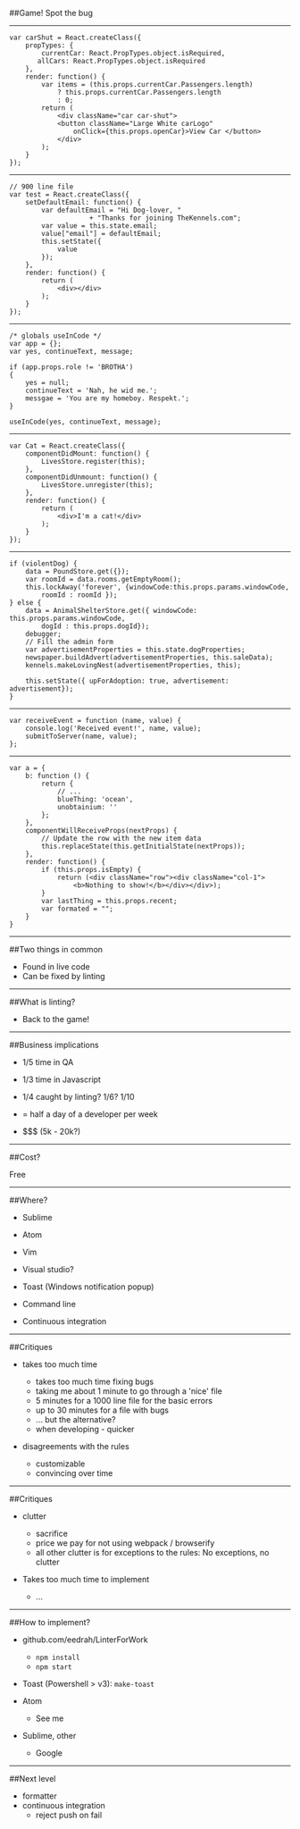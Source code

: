 ##Game!
Spot the bug

---

```
var carShut = React.createClass({
    propTypes: {
        currentCar: React.PropTypes.object.isRequired,
       allCars: React.PropTypes.object.isRequired
    },
    render: function() {
        var items = (this.props.currentCar.Passengers.length)
            ? this.props.currentCar.Passengers.length
            : 0;
        return (
            <div className="car car-shut">
            <button className="Large White carLogo"
                onClick={this.props.openCar}>View Car </button>
            </div>
        );
    }
});
```

---

```
// 900 line file
var test = React.createClass({
	setDefaultEmail: function() {
		var defaultEmail = "Hi Dog-lover, "
					+ "Thanks for joining TheKennels.com";
		var value = this.state.email;
		value["email"] = defaultEmail;
		this.setState({
			value
		});
	},
    render: function() {
        return (
            <div></div>
        );
    }
});

```

---

```
/* globals useInCode */
var app = {};
var yes, continueText, message;

if (app.props.role != 'BROTHA')
{
    yes = null;
    continueText = 'Nah, he wid me.';
    messgae = 'You are my homeboy. Respekt.';
}

useInCode(yes, continueText, message);

```

---

```
var Cat = React.createClass({
    componentDidMount: function() {
        LivesStore.register(this);
    },
    componentDidUnmount: function() {
        LivesStore.unregister(this);
    },
    render: function() {
        return (
            <div>I'm a cat!</div>
        );
    }
});

```

---

```
if (violentDog) {
    data = PoundStore.get({});
    var roomId = data.rooms.getEmptyRoom();
    this.lockAway('forever', {windowCode:this.props.params.windowCode,
        roomId : roomId });
} else {
    data = AnimalShelterStore.get({ windowCode: this.props.params.windowCode,
        dogId : this.props.dogId});
    debugger;
    // Fill the admin form
    var advertisementProperties = this.state.dogProperties;
    newspaper.buildAdvert(advertisementProperties, this.saleData);
    kennels.makeLovingNest(advertisementProperties, this);

    this.setState({ upForAdoption: true, advertisement: advertisement});
}

```

---

```
var receiveEvent = function (name, value) {
    console.log('Received event!', name, value);
    submitToServer(name, value);
};
```

---

```
var a = {
    b: function () {
        return {
            // ...
            blueThing: 'ocean',
            unobtainium: ''
        };
    },
    componentWillReceiveProps(nextProps) {
        // Update the row with the new item data
        this.replaceState(this.getInitialState(nextProps));
    },
    render: function() {
        if (this.props.isEmpty) {
            return (<div className="row"><div className="col-1">
                <b>Nothing to show!</b></div></div>);
        }
        var lastThing = this.props.recent;
        var formated = "";
    }
}
```

---

##Two things in common

- Found in live code
- Can be fixed by linting

---

##What is linting?

- Back to the game!

---

##Business implications

- 1/5 time in QA
- 1/3 time in Javascript
- 1/4 caught by linting? 1/6? 1/10
- = half a day of a developer per week

- $$$ (5k - 20k?)

---

##Cost?

Free

---

##Where?
- Sublime
- Atom
- Vim
- Visual studio?

- Toast (Windows notification popup)
- Command line
- Continuous integration

---

##Critiques
- takes too much time
    - takes too much time fixing bugs
    - taking me about 1 minute to go through a 'nice' file
    - 5 minutes for a 1000 line file for the basic errors
    - up to 30 minutes for a file with bugs
    - ... but the alternative?
    - when developing - quicker

- disagreements with the rules
    - customizable
    - convincing over time

---

##Critiques
- clutter
    - sacrifice
    - price we pay for not using webpack / browserify
    - all other clutter is for exceptions to the rules: No exceptions, no clutter

- Takes too much time to implement
    - ...

---

##How to implement?
- github.com/eedrah/LinterForWork
    - `npm install`
    - `npm start`

- Toast (Powershell > v3): `make-toast`

- Atom
    - See me

- Sublime, other
    - Google

---

##Next level
- formatter
- continuous integration
    - reject push on fail
